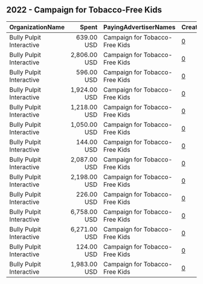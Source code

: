## 2022 - Campaign for Tobacco-Free Kids 
|OrganizationName|Spent|PayingAdvertiserNames|CreativeUrls|Impressions|Genders|AgeBrackets|CountryCodes|BillingAddresses|CandidateBallotInformation|
|:---|---:|:---|:---|---:|:---|:---|:---|:---|:---|
|Bully Pulpit Interactive|639.00 USD|Campaign for Tobacco-Free Kids|[0](https://www.snap.com/political-ads/asset/a1d00020f137a3fe53abcb5c4404f47918aa6fac2608998ad5d68f6c4020febb?mediaType=mp4)|332,927||17-|united states|"1445 New York Ave NW,Washington,20005,US"||
|Bully Pulpit Interactive|2,806.00 USD|Campaign for Tobacco-Free Kids|[0](https://www.snap.com/political-ads/asset/03cc95626cf2de26d7f080512abfdc2c2cd9d18b7653be9977314b8f347d903e?mediaType=mp4)|1,040,607||17-|united states|"1445 New York Ave NW,Washington,20005,US"||
|Bully Pulpit Interactive|596.00 USD|Campaign for Tobacco-Free Kids|[0](https://www.snap.com/political-ads/asset/c0bb05afa669c17ced5a1d164c5b03f62753aa54a2da71239a9e5314708acf4e?mediaType=mp4)|101,474||18-22|united states|"1445 New York Ave NW,Washington,20005,US"||
|Bully Pulpit Interactive|1,924.00 USD|Campaign for Tobacco-Free Kids|[0](https://www.snap.com/political-ads/asset/1444732bac21bafb73f75a6fd66b263a79e4b208ce22c7ceca48f44ae83c6491?mediaType=mp4)|409,533||18-22|united states|"1445 New York Ave NW,Washington,20005,US"||
|Bully Pulpit Interactive|1,218.00 USD|Campaign for Tobacco-Free Kids|[0](https://www.snap.com/political-ads/asset/c0bb05afa669c17ced5a1d164c5b03f62753aa54a2da71239a9e5314708acf4e?mediaType=mp4)|534,237||17-|united states|"1445 New York Ave NW,Washington,20005,US"||
|Bully Pulpit Interactive|1,050.00 USD|Campaign for Tobacco-Free Kids|[0](https://www.snap.com/political-ads/asset/4df77c7106704b223cd1990e02a303a0af1d826db9423059edce617d2cc68587?mediaType=png)|735,619||17-|united states|"1445 New York Ave NW,Washington,20005,US"||
|Bully Pulpit Interactive|144.00 USD|Campaign for Tobacco-Free Kids|[0](https://www.snap.com/political-ads/asset/ba54d8c470ab8edb0d5a8b09856aabbe2722211991473187b81761ef43c68213?mediaType=png)|31,829||18-22|united states|"1445 New York Ave NW,Washington,20005,US"||
|Bully Pulpit Interactive|2,087.00 USD|Campaign for Tobacco-Free Kids|[0](https://www.snap.com/political-ads/asset/ba54d8c470ab8edb0d5a8b09856aabbe2722211991473187b81761ef43c68213?mediaType=png)|1,836,748||17-|united states|"1445 New York Ave NW,Washington,20005,US"||
|Bully Pulpit Interactive|2,198.00 USD|Campaign for Tobacco-Free Kids|[0](https://www.snap.com/political-ads/asset/f807413e788f25e67a3eaed926911fc488acaa3c4c4f1ea7c3b339bc695e3099?mediaType=mp4)|1,134,599||17-|united states|"1445 New York Ave NW,Washington,20005,US"||
|Bully Pulpit Interactive|226.00 USD|Campaign for Tobacco-Free Kids|[0](https://www.snap.com/political-ads/asset/4df77c7106704b223cd1990e02a303a0af1d826db9423059edce617d2cc68587?mediaType=png)|44,767||18-22|united states|"1445 New York Ave NW,Washington,20005,US"||
|Bully Pulpit Interactive|6,758.00 USD|Campaign for Tobacco-Free Kids|[0](https://www.snap.com/political-ads/asset/6a8f95bc7d8c17824d145e6ad93b8886e28cff8c6f35468cf3c2831074cb3039?mediaType=png)|851,348||24-|united states|"1445 New York Ave NW,Washington,20005,US"||
|Bully Pulpit Interactive|6,271.00 USD|Campaign for Tobacco-Free Kids|[0](https://www.snap.com/political-ads/asset/fd142fe3cc5082a6d7cc059b536acc2586aea9771ea12d8781b519f3a9e95a1f?mediaType=jpg)|838,559||16-24|united states|"1445 New York Ave NW,Washington,20005,US"||
|Bully Pulpit Interactive|124.00 USD|Campaign for Tobacco-Free Kids|[0](https://www.snap.com/political-ads/asset/4a71b2bee8ec4dd098d1e8dbd8de8e345e9812b7727a032ca3b491353092f666?mediaType=mp4)|29,410||18-22|united states|"1445 New York Ave NW,Washington,20005,US"||
|Bully Pulpit Interactive|1,983.00 USD|Campaign for Tobacco-Free Kids|[0](https://www.snap.com/political-ads/asset/03cc95626cf2de26d7f080512abfdc2c2cd9d18b7653be9977314b8f347d903e?mediaType=mp4)|352,314||18-22|united states|"1445 New York Ave NW,Washington,20005,US"||
